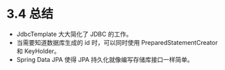 # 3.4 总结

* JdbcTemplate 大大简化了 JDBC 的工作。
* 当需要知道数据库生成的 id 时，可以同时使用 PreparedStatementCreator 和 KeyHolder。
* Spring Data JPA 使得 JPA 持久化就像编写存储库接口一样简单。

